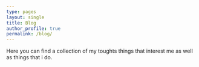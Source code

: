 ```yaml
---
type: pages
layout: single
title: Blog
author_profile: true
permalink: /blog/
---
```


Here you can find a collection of my toughts things that interest me as well as things that i do.
